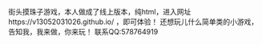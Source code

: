 街头摸珠子游戏，本人做成了线上版本，纯html，进入网址https://v13052031026.github.io/ ，即可体验！
还想玩儿什么简单类的小游戏，告知我，我来做，你来玩！
联系QQ:578764919
